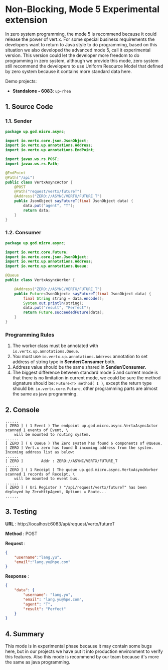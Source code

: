 # Non-Blocking, Mode 5 Experimental extension

In zero system programming, the mode 5 is recommend because it could release the power of vert.x. For some special
business requirements the developers want to return to Java style to do programming, based on this situation we also
developed the advanced mode 5, call it experimental version. This version could let the developer more freedom to do
programming in zero system, although we provide this mode, zero system still recommend the developers to use Uniform
Resource Model that defined by zero system because it contains more standard data here.

Demo projects:

* **Standalone - 6083**: `up-rhea`

## 1. Source Code

### 1.1. Sender

```java
package up.god.micro.async;

import io.vertx.core.json.JsonObject;
import io.vertx.up.annotations.Address;
import io.vertx.up.annotations.EndPoint;

import javax.ws.rs.POST;
import javax.ws.rs.Path;

@EndPoint
@Path("/api")
public class VertxAsyncActor {
    @POST
    @Path("request/vertx/futureT")
    @Address("ZERO://ASYNC/VERTX/FUTURE_T")
    public JsonObject sayFutureT(final JsonObject data) {
        data.put("agent", "T");
        return data;
    }
}
```

### 1.2. Consumer

```java
package up.god.micro.async;

import io.vertx.core.Future;
import io.vertx.core.json.JsonObject;
import io.vertx.up.annotations.Address;
import io.vertx.up.annotations.Queue;

@Queue
public class VertxAsyncWorker {

    @Address("ZERO://ASYNC/VERTX/FUTURE_T")
    public Future<JsonObject> sayFutureT(final JsonObject data) {
        final String string = data.encode();
        System.out.println(string);
        data.put("result", "Perfect");
        return Future.succeededFuture(data);
    }
}
```

### Programming Rules

1. The worker class must be annotated with `io.vertx.up.annotations.Queue`.
2. You must use `io.vertx.up.annotations.Address` annotation to set address of string type in **Sender/Consumer** both.
3. Address value should be the same shared in **Sender/Consumer.**
4. The biggest difference between standard mode 5 and current mode is that there is no limitation in current mode, we
   could be sure the method signature should be: `Future<T> method( I )`, except the return type should
   be: `io.vertx.core.Future`, other programming parts are almost the same as java programming.

## 2. Console

```shell
......
[ ZERO ] ( 1 Event ) The endpoint up.god.micro.async.VertxAsyncActor scanned 1 events of Event, \
    will be mounted to routing system.
......
[ ZERO ] ( 6 Queue ) The Zero system has found 6 components of @Queue.
[ ZERO ] Vert.x zero has found 8 incoming address from the system. Incoming address list as below: 
......
[ ZERO ]        Addr : ZERO://ASYNC/VERTX/FUTURE_T
......
[ ZERO ] ( 1 Receipt ) The queue up.god.micro.async.VertxAsyncWorker scanned 1 records of Receipt, \
    will be mounted to event bus.
......
[ ZERO ] ( Uri Register ) "/api/request/vertx/futureT" has been deployed by ZeroHttpAgent, Options = Route...
......
```

## 3. Testing

**URL** : http://localhost:6083/api/request/vertx/futureT

**Method** : POST

**Request** :

```json
{
	"username":"lang.yu",
	"email":"lang.yu@hpe.com"
}
```

**Response** :

```json
{
    "data": {
        "username": "lang.yu",
        "email": "lang.yu@hpe.com",
        "agent": "T",
        "result": "Perfect"
    }
}
```

## 4. Summary

This mode is in experimental phase because it may contain some bugs here, but in our projects we have put it into
production environment to verify this features. Also this mode is recommend by our team because it's more the same as
java programming.



